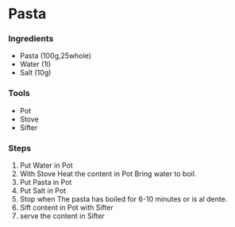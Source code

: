 # Pasta
### Ingredients
- Pasta (100g,25whole)
- Water (1l)
- Salt (10g)
### Tools
- Pot
- Stove
- Sifter
### Steps
1. Put Water in Pot
2. With Stove Heat the content in Pot Bring water to boil.
3. Put Pasta in Pot
4. Put Salt in Pot
5. Stop when The pasta has boiled for 6-10 minutes or is al dente.
6. Sift content in Pot with Sifter
7. serve the content in Sifter 